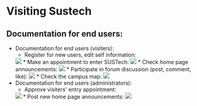 # Visiting Sustech

## Documentation for end users:

* Documentation for end users (visiters):
    * Register for new users, edit self information:
    <img src="[https://md.cra.moe/uploads/upload_29180732f5f481a5dae21156a32c5214.jpg](https://github.com/sustech-cs304-group/Visiting-SUSTech-Frontend/assets/96281765/cb082fb4-fb3f-465c-9292-e95d3a280559)" style="max-width: 80%; height: auto;" />
    * Make an appointment to enter SUSTech:
    <img src="https://md.cra.moe/uploads/upload_ad5e8a8ee765d443bc7a8c736385c502.jpg" style="max-width: 80%; height: auto;" />
    * Check home page announcements:
    <img src="https://md.cra.moe/uploads/upload_c31606ac2d34297d0884b410085f1589.jpg" style="max-width: 40%; height: auto;" />
    * Participate in forum discussion (post, comment, like):
    <img src="https://md.cra.moe/uploads/upload_5d7f3ef031c6ae0eecdaf65ac89d55ee.png" style="max-width: 60%; height: auto;" />
    * Check the campus map:
    <img src="https://md.cra.moe/uploads/upload_f083a46e77263c10486e39d811be00b5.png" style="max-width: 100%; height: auto;" />
* Documentation for end users (administrators):
    * Approve visiters' entry appointment:
    <img src="https://md.cra.moe/uploads/upload_792775a0120f33f572ff47c0c1ccb788.jpg" style="max-width: 80%; height: auto;" />
    * Post new home page announcements:
    <img src="https://md.cra.moe/uploads/upload_16e6a4a1a72240c60a97eced8a7f6d33.jpg" style="max-width: 100%; height: auto;" />




